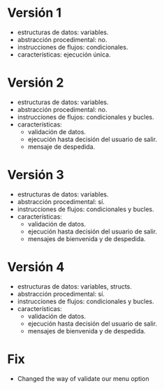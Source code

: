# Versión 1
+ estructuras de datos: variables.
+ abstracción procedimental: no.
+ instrucciones de flujos: condicionales.
+ características: ejecución única.

# Versión 2
+ estructuras de datos: variables.
+ abstracción procedimental: no.
+ instrucciones de flujos: condicionales y bucles.
+ características: 
  + validación de datos.
  + ejecución hasta decisión del usuario de salir.
  + mensaje de despedida.

# Versión 3
+ estructuras de datos: variables.
+ abstracción procedimental: sí.
+ instrucciones de flujos: condicionales y bucles.
+ características:
    + validación de datos.
    + ejecución hasta decisión del usuario de salir.
    + mensajes de bienvenida y de despedida.

# Versión 4
+ estructuras de datos: variables, structs.
+ abstracción procedimental: sí.
+ instrucciones de flujos: condicionales y bucles.
+ características:
    + validación de datos.
    + ejecución hasta decisión del usuario de salir.
    + mensajes de bienvenida y de despedida.

# Fix
+ Changed the way of validate our menu option
 